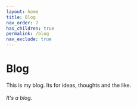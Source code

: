 ```yaml
---
layout: home
title: Blog
nav_order: 7
has_children: true
permalink: /blog
nav_exclude: true
--- 
```



# Blog

This is my blog. Its for ideas, thoughts and the like. 	
<br>
_It's a blog._


